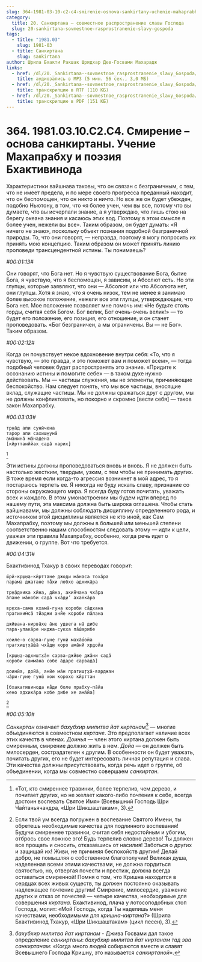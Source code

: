 ```yaml
---
slug: 364-1981-03-10-c2-c4-smirenie-osnova-sankirtany-uchenie-mahaprabhu-i-poeziya-bhaktivinoda
category:
  title: 20. Санкиртана — совместное распространение славы Господа
  slug: 20-sankirtana-sovmestnoe-rasprostranenie-slavy-gospoda
tags:
  - title: "1981.03"
    slug: 1981-03
  - title: Санкиртана
    slug: sankirtana
author: Шрила Бхакти Ракшак Шридхар Дев-Госвами Махарадж
links:
  - href: /dl/20._Sankirtana--sovmestnoe_rasprostranenie_slavy_Gospoda/364_1981.03.10.C2.C4_SridharMj_Smirenie--osnova_sankirtany_Uchenie_Mahaprabhu_i_pojezija_Bhaktivinoda.mp3
    title: аудиозапись в MP3 (5 мин. 56 сек., 3,0 МБ)
  - href: /dl/20._Sankirtana--sovmestnoe_rasprostranenie_slavy_Gospoda/364_1981.03.10.C2.C4_SridharMj_Smirenie--osnova_sankirtany_Uchenie_Mahaprabhu_i_pojezija_Bhaktivinoda.rtf
    title: транскрипцию в RTF (110 КБ)
  - href: /dl/20._Sankirtana--sovmestnoe_rasprostranenie_slavy_Gospoda/364_1981.03.10.C2.C4_SridharMj_Smirenie--osnova_sankirtany_Uchenie_Mahaprabhu_i_pojezija_Bhaktivinoda.pdf
    title: транскрипцию в PDF (151 КБ)
---
```


# 364. 1981.03.10.C2.C4. Смирение – основа санкиртаны. Учение Махапрабху и поэзия Бхактивинода

Характеристики вайшнава таковы, что он связан с безграничным, с тем, что не имеет предела, и по мере своего прогресса преданный находит, что он беспомощен, что он никто и ничто. Но все же он будет убежден, подобно Ньютону, в том, что «я более учен, чем вы все, потому что вы думаете, что вы исчерпали знание, а я утверждаю, что лишь стою на берегу океана знания и касаюсь этих вод. Поэтому в этом смысле я более учен, нежели вы все». Таким образом, он будет думать: «Я ничего не знаю», поскольку объект познания подобной безграничной природы. То, что они говорят, — неправда, поэтому я могу попросить их принять мою концепцию. Таким образом он может принять линию проповеди трансцендентной истины. Ты понимаешь?

*#00:01:13#*

Они говорят, что Бога нет. Но я чувствую существование Бога, бытие Бога, я чувствую, что я беспомощен, я зависим, и Абсолют есть. Но эти глупцы, которые заявляют, что они — Абсолют или что Абсолюта нет, они глупцы. Хотя я знаю, что я очень низок, тем не менее я занимаю более высокое положение, нежели все эти глупцы, утверждающие, что Бога нет. Мое положение позволяет мне помочь им: «Не будьте столь горды, считая себя Богом. Бог велик, Бог очень-очень велик!» — то будет его положение, его позиция, его отношение, и он станет проповедовать. «Бог безграничен, а мы ограничены. Вы — не Бог». Таким образом.

*#00:02:12#*

Когда он почувствует некое вдохновение внутри себя: «То, что я чувствую, — это правда, и это поможет вам и поможет всем», — тогда подобный человек будет распространять это знание. «Придите к осознанию истины и помогите себе» — в таком духе нужно действовать. Мы — частицы служения, мы не элементы, причиняющие беспокойство. Нам следует понять, что мы все частицы, вносящие вклад, служащие частицы. Мы не должны сражаться друг с другом, мы не должны конфликтовать, но покорно и скромно [вести себя] — таков закон Махапрабху.

*#00:03:03#*

    тр̣на̄д апи сунӣчена
    тарор апи сахиш̣н̣уна̄
    ама̄нина̄ ма̄надена
    [кӣрттанӣйах̣ сада̄ харих̣]
[^_ftn1]

Эти истины должны проповедоваться вновь и вновь. Я не должен быть настолько жестким, твердым, узким, с тем чтобы не принимать других. В тоже время если когда-то агрессия возникнет в мой адрес, то я постараюсь терпеть ее. Я никогда не буду искать славу, признание со стороны окружающего мира. Я всегда буду готов почитать, уважать всех и каждого. В этом умонастроении мы будем идти вперед по нашему пути, эта максима должна быть широка оглашена. Чтобы стать вайшнавами, мы должны соблюдать дисциплину определенного рода, и источником этой дисциплины является не кто иной, как Сам Махапрабху, поэтому мы должны в большей или меньшей степени соответственно нашим способностям следовать этому — идти к цели, уважая эти правила Махапрабху, особенно, когда речь идет о движении, о группе. Вот что требуется.

*#00:04:31#*

Бхактивинод Тхакур в своих переводах говорит:

    ш́рӣ-кр̣ш̣н̣а-кӣрттане джоди ма̄наса тоха̄ра
    парама джатане та̄̐хи лобхо адхика̄ра

    тр̣н̣а̄дхика хӣна, дӣна, акин̃чана чха̄ра
    а̄пане ма̄ноби сада̄ чха̄д̣и’ ахан̇ка̄ра

    вр̣кха-сама кхама̄-гун̣а короби са̄дхана
    пратихим̇са̄ тйаджи анйе короби па̄лана

    джӣвана-нирва̄хе а̄не удвега на̄ дибе
    пара-упака̄ре ниджа-сукха па̄ш́арибе

    хоиле-о сарва-гун̣е гун̣ӣ маха̄ш́ойа
    пратхиш̣т̣ха̄ш́а̄ чха̄д̣и коро ама̄нӣ хр̣дойа

    [кр̣ш̣н̣а-адхиш̣т̣ха̄н сарва-джӣве джа̄ни сада̄
    короби самма̄на собе а̄даре сарвада̄]

    доинйа, дойа̄, анйе ма̄н пратиш̣т̣ха̄-варджан
    ча̄ри-гун̣е гун̣ӣ хои корохо кӣрттан

    [бхакативинода ка̄̐ди боле прабху-па̄йа
    хено адхика̄ра кобе дибе хе ама̄йа]
[^_ftn2]

*#00:05:10#*

*Санкиртан* означает *бахубхир милитва йат киртанам*[^_ftn3] — многие объединяются в совместном *киртане*. Это предполагает наличие всех этих качеств в членах. *Доинья* — член этого киртана должен быть смиренным, смирение должно жить в нем. *Дойа* — он должен быть милосерден, сострадателен к другим. В особенности он будет уважать, почитать других, его не будет интересовать личная репутация и слава. Эти качества должны присутствовать, когда речь идет о группе, об объединении, когда мы совместно совершаем *санкиртан*.



[^_ftn1]: «Тот, кто смиреннее травинки, более терпелив, чем дерево, и почитает других, но не желает какого-либо почтения к себе, всегда достоин воспевать Святое Имя» (Всевышний Господь Шри Чайтаньячандра, «Шри Шикшаштакам», 3).

[^_ftn2]: Если твой ум всегда погружен в воспевание Святого Имени, ты обретешь необходимые качества для подлинного воспевания! Будучи смиреннее травинки, считая себя недостойным и убогим, отбрось свое ложное эго! Будь терпелив словно дерево! Ты должен все прощать и сносить, отказавшись от насилия! Заботься о других и защищай их! Живи, не причиняя беспокойств другим! Делай добро, не помышляя о собственном благополучии! Великая душа, наделенная всеми этими качествами, не должна гордиться святостью, но, отвергая почести и престиж, должна всегда оставаться смиренной! Помня о том, что Кришна находится в сердцах всех живых существ, ты должен постоянно оказывать надлежащее почтение другим! Смирение, милосердие, уважение других и отказ от почестей — четыре качества, необходимые для совершения *киртана*. Бхактивинод, плача у лотосоподобных стоп Господа, молит: «Мой Господь, когда Ты наделишь меня качествами, необходимыми для *кришна-киртана*?» (Шрила Бхактивинод Тхакур, «Шри Шикшаштакам» (цикл песен), 3).

[^_ftn3]: *бахубхир милитва йат киртанам* - Джива Госвами дал такое определение *санкиртаны*: *бахубхир милитва йат киртанам тад эва санкиртанам*: «Когда много людей собираются вместе и славят Всевышнего Господа Кришну, это называется *санкиртаной*».

